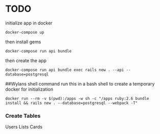 # TODO
initialize app in docker
```
docker-compose up
```

then install gems

```
docker-compose run api bundle
```

then create the app
```
docker-compose run api bundle exec rails new . --api --database=postgresql
```

##Wylans shell command
run this in a bash shell to create a temporary docker for initialization

```
docker run --rm -v $(pwd):/apps -w sh -c "/apps ruby:2.6 bundle install && rails new . --database=postgresql --webpack -T"
```
### Create Tables
Users
Lists
Cards